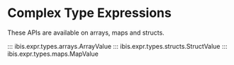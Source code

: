 # Complex Type Expressions

These APIs are available on arrays, maps and structs.

::: ibis.expr.types.arrays.ArrayValue
::: ibis.expr.types.structs.StructValue
::: ibis.expr.types.maps.MapValue

